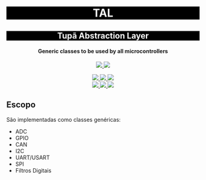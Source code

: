 <h1 align="center" style="color:white; background-color:black">TAL</h1>
<h2 align="center" style="color:white; background-color:black">Tupã Abstraction Layer</h2>

<h4 align="center">Generic classes to be used by all microcontrollers</h4>

<p align="center">
    <a href="https://tupa.eesc.usp.br//">
    <img src="https://img.shields.io/badge/Tupã-Generics-black?style=for-the-badge"/>
    </a>
    <a href="https://eesc.usp.br/">
    <img src="https://img.shields.io/badge/Linked%20to-EESC--USP-black?style=for-the-badge"/>
    </a>
</p>
<p align="center">
    <a href="https://github.com/EESC-USP-TUPA/Generics/issues">
    <img src="https://img.shields.io/github/issues/EESC-USP-TUPA/Generics?style=for-the-badge"/>
    </a>
    <a href="https://github.com/EESC-USP-TUPA/Generics/commits/main">
    <img src="https://img.shields.io/github/commit-activity/m/EESC-USP-TUPA/Generics?style=for-the-badge">
    </a>
    <a href="https://github.com/EESC-USP-TUPA/Generics/graphs/contributors">
    <img src="https://img.shields.io/github/contributors/EESC-USP-TUPA/Generics?style=for-the-badge"/>
    </a>
    <br>
    <a href="https://github.com/EESC-USP-TUPA/Generics/commits/main">
    <img src="https://img.shields.io/github/last-commit/EESC-USP-TUPA/Generics?style=for-the-badge"/>
    </a>
    <a href="https://github.com/EESC-USP-TUPA/Generics/issues">
    <img src="https://img.shields.io/github/issues-raw/EESC-USP-TUPA/Generics?style=for-the-badge" />
    </a>
    <a href="https://github.com/EESC-USP-TUPA/Generics/pulls">
    <img src = "https://img.shields.io/github/issues-pr-raw/EESC-USP-TUPA/Generics?style=for-the-badge">
    </a>
</p>

<h2>Escopo</h2>

São implementadas como classes genéricas:

- ADC
- GPIO
- CAN
- I2C
- UART/USART
- SPI
- Filtros Digitais
